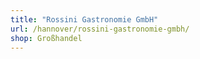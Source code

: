 ```yaml
---
title: "Rossini Gastronomie GmbH"
url: /hannover/rossini-gastronomie-gmbh/
shop: Großhandel
---
```

